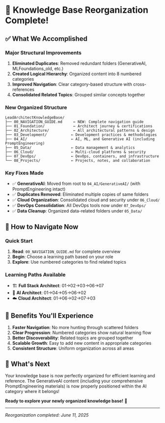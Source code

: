 # 🎉 Knowledge Base Reorganization Complete!

## ✅ What We Accomplished

### **Major Structural Improvements**

1. **Eliminated Duplicates**: Removed redundant folders (GenerativeAI, MLFoundations_old, etc.)
2. **Created Logical Hierarchy**: Organized content into 8 numbered categories
3. **Improved Navigation**: Clear category-based structure with cross-references
4. **Consolidated Related Topics**: Grouped similar concepts together

### **New Organized Structure**

```
LeadArchitectKnowledgeBase/
├── 00_NAVIGATION_GUIDE.md     ← NEW: Complete navigation guide
├── 01_Foundation/             ← Architect journey & certifications
├── 02_Architecture/           ← All architectural patterns & design
├── 03_Development/           ← Development practices & methodologies
├── 04_AI/                    ← AI, ML, and Generative AI (including PromptEngineering)
├── 05_Data/                  ← Data management & analytics
├── 06_Cloud/                 ← Multi-cloud platforms & security
├── 07_DevOps/                ← DevOps, containers, and infrastructure
└── 08_Projects/              ← Projects, notes, and collaboration
```

### **Key Fixes Made**

- ✅ **GenerativeAI**: Moved from root to `04_AI/GenerativeAI/` (with PromptEngineering intact)
- ✅ **Duplicates Removed**: Eliminated multiple copies of same folders
- ✅ **Cloud Organization**: Consolidated cloud and security under `06_Cloud/`
- ✅ **DevOps Consolidation**: All DevOps tools now under `07_DevOps/`
- ✅ **Data Cleanup**: Organized data-related folders under `05_Data/`

## 🧭 How to Navigate Now

### **Quick Start**

1. **Read**: `00_NAVIGATION_GUIDE.md` for complete overview
2. **Begin**: Choose a learning path based on your role
3. **Explore**: Use numbered categories to find related topics

### **Learning Paths Available**

- 🏗️ **Full Stack Architect**: 01→02→03→06→07
- 🤖 **AI Architect**: 01→04→05→06→02
- ☁️ **Cloud Architect**: 01→06→02→07→03

## 🎯 Benefits You'll Experience

1. **Faster Navigation**: No more hunting through scattered folders
2. **Clear Progression**: Numbered categories show natural learning flow
3. **Better Discoverability**: Related topics are grouped together
4. **Scalable Growth**: Easy to add new content in appropriate categories
5. **Consistent Structure**: Uniform organization across all areas

## 🚀 What's Next

Your knowledge base is now perfectly organized for efficient learning and reference. The GenerativeAI content (including your comprehensive PromptEngineering materials) is now properly positioned within the AI category where it belongs!

**Ready to explore your newly organized knowledge base!** 🎊

---

_Reorganization completed: June 11, 2025_
